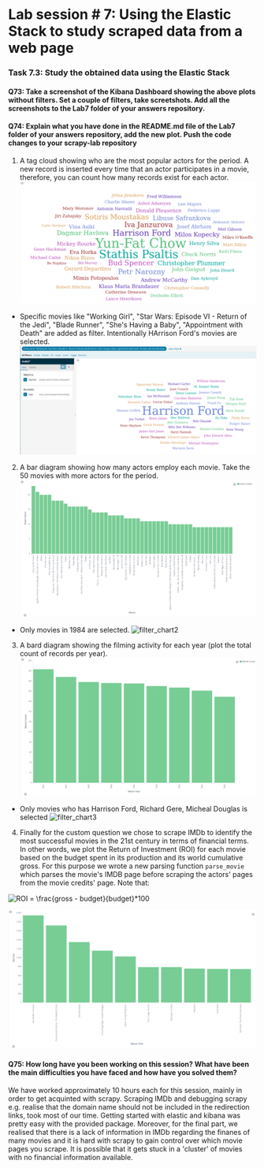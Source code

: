 # Lab session # 7: Using the Elastic Stack to study scraped data from a web page
### Task 7.3: Study the obtained data using the Elastic Stack

#### Q73: Take a screenshot of the Kibana Dashboard showing the above plots without filters. Set a couple of filters, take screetshots. Add all the screenshots to the Lab7 folder of your answers repository.
#### Q74: Explain what you have done in the README.md file of the Lab7 folder of your answers repository, add the new plot. Push the code changes to your scrapy-lab repository

1. A tag cloud showing who are the most popular actors for the period. A new record is inserted every time that an actor participates in a movie, therefore, you can count how many records exist for each actor.
![Chart1](img/popular_actors2.png)

* Specific movies like "Working Girl", "Star Wars: Episode VI - Return of the Jedi", "Blade Runner", "She's Having a Baby", "Appointment with Death" are added as filter. Intentionally HArrison Ford's movies are selected.
![filter_chart1](img/Popular_actors_harrison_ford.png)

2. A bar diagram showing how many actors employ each movie. Take the 50 movies with more actors for the period.
![Chart2](img/movie_actor2.png)

* Only movies in 1984 are selected.
![filter_chart2](Movie_Actor_COUNT_1984.png)

3. A bard diagram showing the filming activity for each year (plot the total count of records per year).
![Chart3](img/movie_year.png)

* Only movies who has Harrison Ford, Richard Gere, Micheal Douglas is selected
![filter_chart3](Movie_COunt_By_Year_Actor_Is_In.png)

4. Finally for the custom question we chose to scrape IMDb to identify the most successful movies in the 21st century in terms of financial terms. In other words, we plot the Return of Investment (ROI) for each movie based on the budget spent in its production and its world cumulative gross. For this purpose we wrote a new parsing function `parse_movie` which parses the movie's IMDB page before scraping the actors' pages from the movie credits' page. Note that:
<img src="http://www.sciweavers.org/tex2img.php?eq=%20ROI%20%3D%20%5Cfrac%7Bgross%20-%20budget%7D%7Bbudget%7D%2A100%20&bc=White&fc=Black&im=jpg&fs=12&ff=arev&edit=0" align="center" border="0" alt=" ROI = \frac{gross - budget}{budget}*100 " width="242" height="47" />

![ChartROI](img/ROI.png)

#### Q75: How long have you been working on this session? What have been the main difficulties you have faced and how have you solved them?

We have worked approximately 10 hours each for this session, mainly in order to get acquinted with scrapy. Scraping IMDb and debugging scrapy e.g. realise that the domain name should not be included in the redirection links, took most of our time. Getting started with elastic and kibana was pretty easy with the provided package. Moreover, for the final part, we realised that there is a lack of information in IMDb regarding the finanes of many movies and it is hard with scrapy to gain control over which movie pages you scrape. It is possible that it gets stuck in a 'cluster' of movies with no financial information available.
